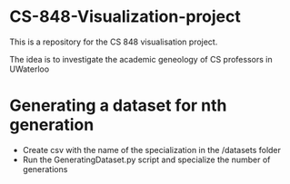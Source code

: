 # CS-848-Visualization-project
This is a repository for the CS 848 visualisation project. 

The idea is to investigate the academic geneology of CS professors in UWaterloo


# Generating a dataset for nth generation
- Create csv with the name of the specialization in the /datasets folder
- Run the GeneratingDataset.py script and specialize the number of generations